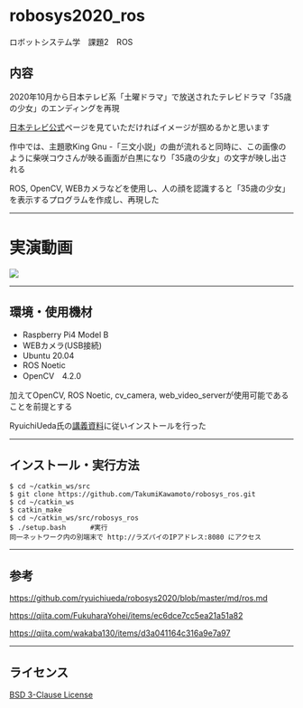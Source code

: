 # robosys2020_ros
ロボットシステム学　課題2　ROS

## 内容

2020年10月から日本テレビ系「土曜ドラマ」で放送されたテレビドラマ「35歳の少女」のエンディングを再現

[日本テレビ公式](https://www.ntv.co.jp/shojo35/)ページを見ていただければイメージが掴めるかと思います

作中では、主題歌King Gnu -「三文小説」の曲が流れると同時に、この画像のように柴咲コウさんが映る画面が白黒になり「35歳の少女」の文字が映し出される

ROS, OpenCV, WEBカメラなどを使用し、人の顔を認識すると「35歳の少女」を表示するプログラムを作成し、再現した

---
# 実演動画

[![](http://img.youtube.com/vi/tvPxqZOXisg/0.jpg)](http://www.youtube.com/watch?v=tvPxqZOXisg "")

---
## 環境・使用機材

- Raspberry Pi4 Model B
- WEBカメラ(USB接続)
- Ubuntu 20.04
- ROS Noetic
- OpenCV　4.2.0

加えてOpenCV, ROS Noetic, cv_camera, web_video_serverが使用可能であることを前提とする

RyuichiUeda氏の[講義資料](https://github.com/ryuichiueda/robosys2020/blob/master/md/ros.md)に従いインストールを行った

---
## インストール・実行方法

    $ cd ~/catkin_ws/src
    $ git clone https://github.com/TakumiKawamoto/robosys_ros.git
    $ cd ~/catkin_ws
    $ catkin_make
    $ cd ~/catkin_ws/src/robosys_ros
    $ ./setup.bash      #実行
    同一ネットワーク内の別端末で http://ラズパイのIPアドレス:8080 にアクセス
---
## 参考

https://github.com/ryuichiueda/robosys2020/blob/master/md/ros.md

https://qiita.com/FukuharaYohei/items/ec6dce7cc5ea21a51a82

https://qiita.com/wakaba130/items/d3a041164c316a9e7a97

---
## ライセンス

[BSD 3-Clause License](https://github.com/TakumiKawamoto/robosys_ros/blob/main/LICENSE)

